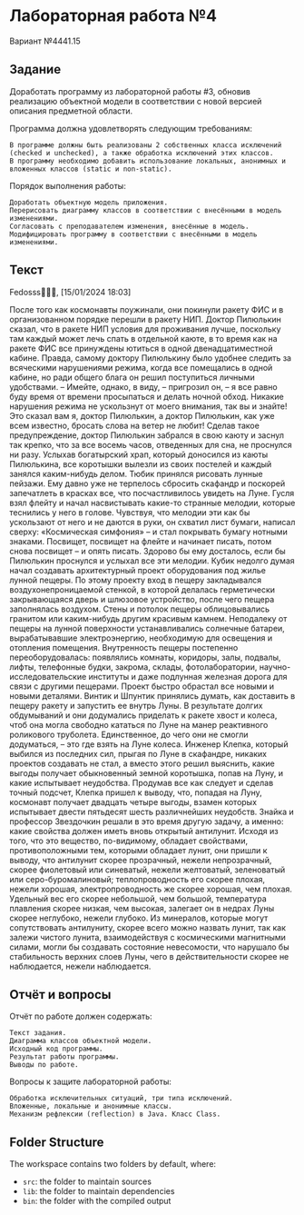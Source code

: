 # Лабораторная работа №4

Вариант №4441.15

## Задание

Доработать программу из лабораторной работы #3, обновив реализацию объектной модели в соответствии с новой версией описания предметной области.

Программа должна удовлетворять следующим требованиям:

    В программе должны быть реализованы 2 собственных класса исключений (checked и unchecked), а также обработка исключений этих классов.
    В программу необходимо добавить использование локальных, анонимных и вложенных классов (static и non-static).

Порядок выполнения работы:

    Доработать объектную модель приложения.
    Перерисовать диаграмму классов в соответствии с внесёнными в модель изменениями.
    Согласовать с преподавателем изменения, внесённые в модель.
    Модифицировать программу в соответствии с внесёнными в модель изменениями.


## Текст

Fedosss🧌🧌🧌, [15/01/2024 18:03]

 После того как космонавты поужинали, они покинули ракету ФИС и в организованном порядке перешли в ракету НИП. Доктор Пилюлькин сказал, что в ракете НИП условия для проживания лучше, поскольку там каждый может лечь спать в отдельной каюте, в то время как на ракете ФИС все принуждены ютиться в одной двенадцатиместной кабине. Правда, самому доктору Пилюлькину было удобнее следить за всяческими нарушениями режима, когда все помещались в одной кабине, но ради общего блага он решил поступиться личными удобствами.
 – Имейте, однако, в виду, – пригрозил он, – я все равно буду время от времени просыпаться и делать ночной обход. Никакие нарушения режима не ускользнут от моего внимания, так вы и знайте! Это сказал вам я, доктор Пилюлькин, а доктор Пилюлькин, как уже всем известно, бросать слова на ветер не любит!
 Сделав такое предупреждение, доктор Пилюлькин забрался в свою каюту и заснул так крепко, что за все восемь часов, отведенных для сна, не проснулся ни разу.
 Услыхав богатырский храп, который доносился из каюты Пилюлькина, все коротышки вылезли из своих постелей и каждый занялся каким-нибудь делом. Тюбик принялся рисовать лунные пейзажи. Ему давно уже не терпелось сбросить скафандр и поскорей запечатлеть в красках все, что посчастливилось увидеть на Луне.
 Гусля взял флейту и начал насвистывать какие-то странные мелодии, которые теснились у него в голове. Чувствуя, что мелодии эти как бы ускользают от него и не даются в руки, он схватил лист бумаги, написал сверху: «Космическая симфония» – и стал покрывать бумагу нотными знаками. Посвищет, посвищет на флейте и начинает писать, потом снова посвищет – и опять писать. Здорово бы ему досталось, если бы Пилюлькин проснулся и услыхал все эти мелодии.
 Кубик недолго думая начал создавать архитектурный проект оборудования под жилье лунной пещеры. По этому проекту вход в пещеру закладывался воздухонепроницаемой стенкой, в которой делалась герметически закрывающаяся дверь и шлюзовое устройство, после чего пещера заполнялась воздухом. Стены и потолок пещеры облицовывались гранитом или каким-нибудь другим красивым камнем. Неподалеку от пещеры на лунной поверхности устанавливались солнечные батареи, вырабатывавшие электроэнергию, необходимую для освещения и отопления помещения. Внутренность пещеры постепенно переоборудовалась: появлялись комнаты, коридоры, залы, подвалы, лифты, телефонные будки, закрома, склады, фотолаборатории, научно-исследовательские институты и даже подлунная железная дорога для связи с другими пещерами. Проект быстро обрастал все новыми и новыми деталями.
 Винтик и Шпунтик принялись думать, как доставить в пещеру ракету и запустить ее внутрь Луны. В результате долгих обдумываний и они додумались приделать к ракете хвост и колеса, чтоб она могла свободно кататься по Луне на манер реактивного роликового труболета. Единственное, до чего они не смогли додуматься, – это где взять на Луне колеса.
 Инженер Клепка, который выбился из последних сил, прыгая по Луне в скафандре, никаких проектов создавать не стал, а вместо этого решил выяснить, какие выгоды получает обыкновенный земной коротышка, попав на Луну, и какие испытывает неудобства. Продумав все как следует и сделав точный подсчет, Клепка пришел к выводу, что, попадая на Луну, космонавт получает двадцать четыре выгоды, взамен которых испытывает двести пятьдесят шесть различнейших неудобств.
 Знайка и профессор Звездочкин решали в это время другую задачу, а именно: какие свойства должен иметь вновь открытый антилунит. Исходя из того, что это вещество, по-видимому, обладает свойствами, противоположными тем, которыми обладает лунит, они пришли к выводу, что антилунит скорее прозрачный, нежели непрозрачный, скорее фиолетовый или синеватый, нежели желтоватый, зеленоватый или серо-буромалиновый; теплопроводность его скорее плохая, нежели хорошая, электропроводность же скорее хорошая, чем плохая. Удельный вес его скорее небольшой, чем большой, температура плавления скорее низкая, чем высокая, залегает он в недрах Луны скорее неглубоко, нежели глубоко. Из минералов, которые могут сопутствовать антилуниту, скорее всего можно назвать лунит, так как залежи чистого лунита, взаимодействуя с космическими магнитными силами, могли бы создавать состояние невесомости, что нарушало бы стабильность верхних слоев Луны, чего в действительности скорее не наблюдается, нежели наблюдается.


## Отчёт и вопросы

Отчёт по работе должен содержать:

    Текст задания.
    Диаграмма классов объектной модели.
    Исходный код программы.
    Результат работы программы.
    Выводы по работе.

Вопросы к защите лабораторной работы:

    Обработка исключительных ситуаций, три типа исключений.
    Вложенные, локальные и анонимные классы.
    Механизм рефлексии (reflection) в Java. Класс Class.

## Folder Structure

The workspace contains two folders by default, where:

- `src`: the folder to maintain sources
- `lib`: the folder to maintain dependencies
- `bin`: the folder with the compiled output
